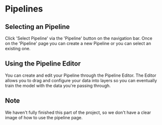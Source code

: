 # Pipelines
## Selecting an Pipeline

Click 'Select Pipeline' via the 'Pipeline' button on the navigation bar. Once on the 'Pipeline' page you can create a new Pipeline or you can select an existing one. 

## Using the Pipeline Editor

You can create and edit your Pipeline through the Pipeline Editor. The Editor allows you to drag and configure your data into layers so you can eventually train the model with the data you're passing through.


## Note

We haven't fully finished this part of the project, so we don't have a clear image of how to use the pipeline page.





 
